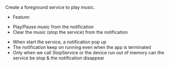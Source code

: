Create a foreground service to play music.

- Feature:
+ Play/Pause music from the notification
+ Clear the music (stop the service) from the notification

- When start the service, a notification pop up
- The notification keep on running even when the app is terminated
- Only when we call StopService or the device run out of memory can the service be stop & the notification disappear
